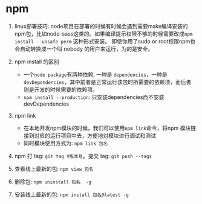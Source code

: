 # npm


1. linux部署技巧: node项目在部署的时候有时候会遇到需要make编译安装的npm包，比如node-sass这类的。如果编译提示权限不够的时候需要改成`npm install --unsafe-perm` 这种形式安装。 即使你用了sudo or root权限npm也会自动转换成一个叫 nobody 的用户来运行，为的是安全。

2. npm install 的区别
    * 一个`node package`有两种依赖, 一种是 `dependencies`，一种是`devDependencies`，其中前者是正常运行该包时所需要的依赖项，而后者则是开发的时候需要的依赖项。
    * `npm install --production`: 只安装dependencies而不安装devDependencies


3. npm link
    * 在本地开发npm模块的时候，我们可以使用`npm link`命令，将npm 模块链接到对应的运行项目中去，方便地对模块进行调试和测试
    * 同时模块使用方式为: `npm link 包名`

4. npm 打 tag: `git tag V版本号`。提交 tag: `git push --tags`

5. 查看线上最新的包: `npm view 包名`


6. 删除包: `npm uninstall 包名  -g`

7. 安装线上最新的包: `npm install 包名@latest -g`